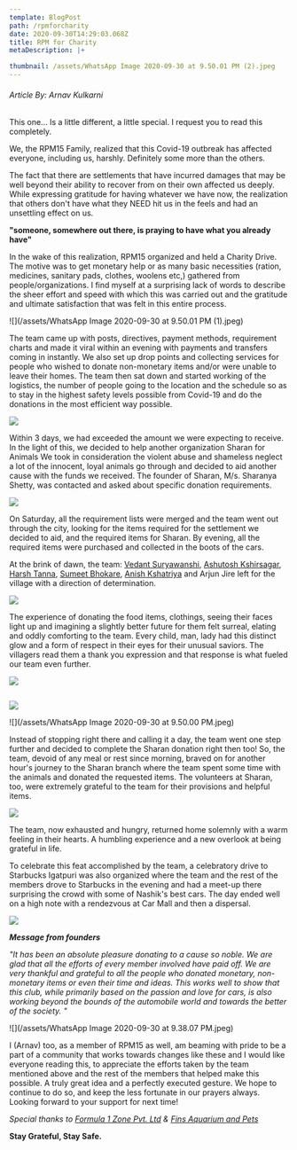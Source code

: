 ```yaml
---
template: BlogPost
path: /rpmforcharity
date: 2020-09-30T14:29:03.068Z
title: RPM for Charity
metaDescription: |+

thumbnail: /assets/WhatsApp Image 2020-09-30 at 9.50.01 PM (2).jpeg
---
```

###### *Article By: Arnav Kulkarni*

This one... Is a little different, a little special. I request you to read this completely. 

We, the RPM15 Family, realized that this Covid-19 outbreak has affected everyone, including us, harshly. Definitely some more than the others.

The fact that there are settlements that have incurred damages that may be well beyond their ability to recover from on their own affected us deeply. While expressing gratitude for having whatever we have now, the realization that others don't have what they NEED hit us in the feels and had an unsettling effect on us.

**"someone, somewhere out there, is praying to have what you already have"**

In the wake of this realization, RPM15 organized and held a Charity Drive. The motive was to get monetary help or as many basic necessities (ration, medicines, sanitary pads, clothes, woolens etc,) gathered from people/organizations. I find myself at a surprising lack of words to describe the sheer effort and speed with which this was carried out and the gratitude and ultimate satisfaction that was felt in this entire process. 

![](/assets/WhatsApp Image 2020-09-30 at 9.50.01 PM (1).jpeg)

The team came up with posts, directives, payment methods, requirement charts and made it viral within an evening with payments and transfers coming in instantly. We also set up drop points and collecting services for people who wished to donate non-monetary items and/or were unable to leave their homes. The team then sat down and started working of the logistics, the number of people going to the location and the schedule so as to stay in the highest safety levels possible from Covid-19 and do the donations in the most efficient way possible.

![](/assets/IMG-20200913-WA0008.jpg)

Within 3 days, we had exceeded the amount we were expecting to receive. In the light of this, we decided to help another organization Sharan for Animals We took in consideration the violent abuse and shameless neglect a lot of the innocent, loyal animals go through and decided to aid another cause with the funds we received. The founder of Sharan, M/s. Sharanya Shetty, was contacted and asked about specific donation requirements.

![](/assets/IMG-20200913-WA0010.jpg)

On Saturday, all the requirement lists were merged and the team went out through the city, looking for the items required for the settlement we decided to aid, and the required items for Sharan. By evening, all the required items were purchased and collected in the boots of the cars.

At the brink of dawn, the team: [Vedant Suryawanshi](https://www.instagram.com/thevedantsuryawanshi/), [Ashutosh Kshirsagar](https://www.instagram.com/ask_45k), [Harsh Tanna](https://www.instagram.com/harshhhh48/), [Sumeet Bhokare](https://www.instagram.com/snowboy17/), [Anish Kshatriya](https://www.instagram.com/anish_kshatriya/) and Arjun Jire left for the village with a direction of determination.

![](/assets/IMG-20200912-WA0049.jpg)

The experience of donating the food items, clothings, seeing their faces light up and imagining a slightly better future for them felt surreal, elating and oddly comforting to the team. Every child, man, lady had this distinct glow and a form of respect in their eyes for their unusual saviors. The villagers read them a thank you expression and that response is what fueled our team even further.

![](/assets/IMG-20200915-WA0051.jpg)

![]()

![](/assets/IMG-20200915-WA0050.jpg)

![](/assets/WhatsApp Image 2020-09-30 at 9.50.00 PM.jpeg)

Instead of stopping right there and calling it a day, the team went one step further and decided to complete the Sharan donation right then too! So, the team, devoid of any meal or rest since morning, braved on for another hour's journey to the Sharan branch where the team spent some time with the animals and donated the requested items. The volunteers at Sharan, too, were extremely grateful to the team for their provisions and helpful items.

![](/assets/0ffe3c9a-3b9e-4447-9338-abe24a1f6c05.jpg)

The team, now exhausted and hungry, returned home solemnly with a warm feeling in their hearts. A humbling experience and a new overlook at being grateful in life.  

To celebrate this feat accomplished by the team, a celebratory drive to Starbucks Igatpuri was also organized where the team and the rest of the members drove to Starbucks in the evening and had a meet-up there surprising the crowd with some of Nashik's best cars. The day ended well on a high note with a rendezvous at Car Mall and then a dispersal.

![](/assets/IMG-20200913-WA0039.jpg)

***Message from founders*** 

*"It has been an absolute pleasure donating to a cause so noble. We are glad that all the efforts of every member involved have paid off. We are very thankful and grateful to all the people who donated monetary, non-monetary items or even their time and ideas. This works well to show that this club, while primarily based on the passion and love for cars, is also working beyond the bounds of the automobile world and towards the better of the society. "*

![](/assets/WhatsApp Image 2020-09-30 at 9.38.07 PM.jpeg)

I (Arnav) too, as a member of RPM15 as well, am beaming with pride to be a part of a community that works towards changes like these and I would like everyone reading this, to appreciate the efforts taken by the team mentioned above  and the rest of the members that helped make this possible. A truly great idea and a perfectly executed gesture. We hope to continue to do so, and keep the less fortunate in our prayers always. Looking forward to your support for next time!

*Special thanks to [Formula 1 Zone Pvt. Ltd](https://www.instagram.com/formula.1.zone/) & [Fins Aquarium and Pets](https://www.instagram.com/fins_aquarium_and_pets/)* 

**Stay Grateful, Stay Safe.**
